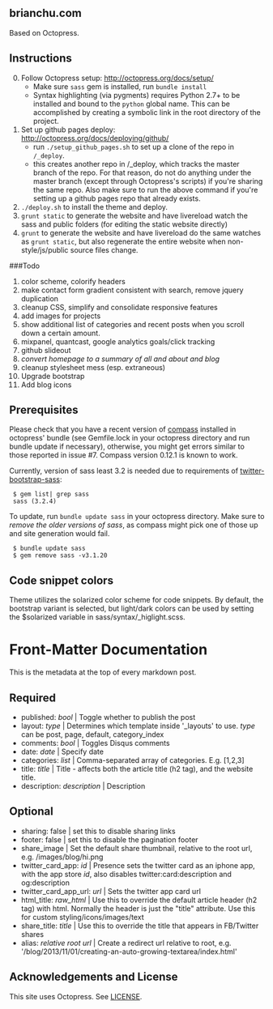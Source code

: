 ## brianchu.com

Based on Octopress.

## Instructions

0. Follow Octopress setup: <http://octopress.org/docs/setup/>
    * Make sure `sass` gem is installed, run `bundle install`
    * Syntax highlighting (via pygments) requires Python 2.7+ to be installed and bound to the `python` global name. This can be accomplished by creating a symbolic link in the root directory of the project.
2. Set up github pages deploy: <http://octopress.org/docs/deploying/github/>
    * run `./setup_github_pages.sh` to set up a clone of the repo in `/_deploy`.
    * this creates another repo in /_deploy, which tracks the master branch of the repo. For that reason, do not do anything under the master branch (except through Octopress's scripts) if you're sharing the same repo. Also make sure to run the above command if you're setting up a github pages repo that already exists.
3. `./deploy.sh` to install the theme and deploy.
4. `grunt static` to generate the website and have livereload watch the sass and public folders (for editing the static website directly)
5. `grunt` to generate the website and have livereload do the same watches as `grunt static`, but also regenerate the entire website when non-style/js/public source files change.

###Todo

1. color scheme, colorify headers
2. make contact form gradient consistent with search, remove jquery duplication
3. cleanup CSS, simplify and consolidate responsive features
4. add images for projects
5. show additional list of categories and recent posts when you scroll down a certain amount.
6. mixpanel, quantcast, google analytics goals/click tracking
7. github slideout
8. *convert homepage to a summary of all and about and blog*
9. cleanup stylesheet mess (esp. extraneous)
10. Upgrade bootstrap
11. Add blog icons

## Prerequisites

Please check that you have a recent version of [compass](http://compass-style.org/) installed in octopress' bundle
(see Gemfile.lock in your octopress directory and run bundle update if necessary), otherwise, you might get errors
similar to those reported in issue #7. Compass version 0.12.1 is known to work.

Currently, version of sass least 3.2 is needed due to requirements of [twitter-bootstrap-sass](https://github.com/jlong/sass-twitter-bootstrap):

     $ gem list| grep sass
     sass (3.2.4)

To update, run ````bundle update sass```` in your octopress directory. Make sure to *remove the older versions of sass*,
as compass might pick one of those up and site generation would fail.

     $ bundle update sass
     $ gem remove sass -v3.1.20


## Code snippet colors

Theme utilizes the solarized color scheme for code snippets. By default, the
bootstrap variant is selected, but light/dark colors can be used by setting
the $solarized variable in sass/syntax/\_higlight.scss.

# Front-Matter Documentation

This is the metadata at the top of every markdown post.

## Required
* published: *bool* | Toggle whether to publish the post
* layout: *type* | Determines which template inside '_layouts' to use. *type* can be post, page, default, category_index
* comments: *bool* | Toggles Disqus comments
* date: *date* | Specify date
* categories: *list* | Comma-separated array of categories. E.g. [1,2,3]
* title: *title* | Title - affects both the article title (h2 tag), and the website title.
* description: *description* | Description

## Optional
* sharing: false | set this to disable sharing links
* footer: false | set this to disable the pagination footer
* share_image | Set the default share thumbnail, relative to the root url, e.g. /images/blog/hi.png
* twitter_card_app: *id* | Presence sets the twitter card as an iphone app, with the app store *id*, also disables twitter:card:description and og:description
* twitter_card_app_url: *url* | Sets the twitter app card url
* html_title: *raw_html* | Use this to override the default article header (h2 tag) with html. Normally the header is just the "title" attribute. Use this for custom styling/icons/images/text
* share_title: *title* | Use this to override the title that appears in FB/Twitter shares
* alias: *relative root url* | Create a redirect url relative to root, e.g. '/blog/2013/11/01/creating-an-auto-growing-textarea/index.html'


## Acknowledgements and License

This site uses Octopress. See [LICENSE](https://github.com/bchu/bchu.github.io/blob/brian/LICENSE).
